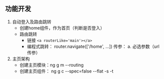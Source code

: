 ## 功能开发
1. 自动登入及路由跳转
    - 创建home组件，作为首页（判断是否登入）
    - 路由跳转
        * 链接 `<a routerLike='main'></a>`
        * 编程式跳转： router.navigate(['/home', ...])
            传参：
            a. 必选参数（url传参）
2. 主页架构
    - 创建主页模块：ng g m --routing
    - 创建主页组件： ng g c --spec=false --flat -s -t